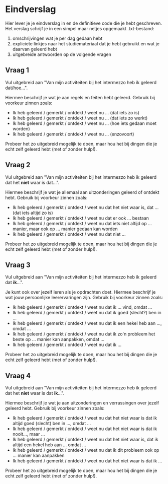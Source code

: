 # Eindverslag

Hier lever je je eindverslag in en de definitieve code die je hebt geschreven. Het verslag schrijf je in een simpel maar netjes opgemaakt .txt-bestand:

1. omschrijvingen wat je per dag gedaan hebt
2. expliciete linkjes naar het studiemateriaal dat je hebt gebruikt en wat je daarvan geleerd hebt
3. uitgebreide antwoorden op de volgende vragen

## Vraag 1

Vul uitgebreid aan "Van mijn activiteiten bij het intermezzo heb ik geleerd dat/hoe...".

Hiermee beschrijf je wat je aan regels en feiten hebt geleerd. Gebruik bij voorkeur zinnen zoals:

- Ik heb geleerd / gemerkt / ontdekt / weet nu ... (dat iets zo is)
- Ik heb geleerd / gemerkt / ontdekt / weet nu ... (dat iets zo werkt)
- Ik heb geleerd / gemerkt / ontdekt / weet nu ... (hoe iets gedaan moet worden)
- Ik heb geleerd / gemerkt / ontdekt / weet nu ... (enzovoort)

Probeer het zo uitgebreid mogelijk te doen, maar hou het bij dingen die je echt zelf geleerd hebt (met of zonder hulp!).

## Vraag 2

Vul uitgebreid aan "Van mijn activiteiten bij het intermezzo heb ik geleerd dat het **niet** waar is dat...".

Hiermee beschrijf je wat je allemaal aan uitzonderingen geleerd of ontdekt hebt. Gebruik bij voorkeur zinnen zoals:

- Ik heb geleerd / gemerkt / ontdekt / weet nu dat het niet waar is, dat ... (dat iets altijd zo is)
- Ik heb geleerd / gemerkt / ontdekt / weet nu dat er ook ... bestaan
- Ik heb geleerd / gemerkt / ontdekt / weet nu dat iets niet altijd op ... manier, maar ook op ... manier gedaan kan worden
- Ik heb geleerd / gemerkt / ontdekt / weet nu dat niet ... 

Probeer het zo uitgebreid mogelijk te doen, maar hou het bij dingen die je echt zelf geleerd hebt (met of zonder hulp!).

## Vraag 3

Vul uitgebreid aan "Van mijn activiteiten bij het intermezzo heb ik geleerd dat **ik**...".

Je kunt ook over jezelf leren als je opdrachten doet. Hiermee beschrijf je wat jouw persoonlijke leerervaringen zijn. Gebruik bij voorkeur zinnen zoals:

- Ik heb geleerd / gemerkt / ontdekt / weet nu dat ik ... vind, omdat ...
- Ik heb geleerd / gemerkt / ontdekt / weet nu dat ik goed (slecht?) ben in ...
- Ik heb geleerd / gemerkt / ontdekt / weet nu dat ik een hekel heb aan ..., omdat ...
- Ik heb geleerd / gemerkt / ontdekt / weet nu dat ik zo'n probleem het beste op ... manier kan aanpakken, omdat ...
- Ik heb geleerd / gemerkt / ontdekt / weet nu dat ik ... 

Probeer het zo uitgebreid mogelijk te doen, maar hou het bij dingen die je echt zelf geleerd hebt (met of zonder hulp!).

## Vraag 4

Vul uitgebreid aan "Van mijn activiteiten bij het intermezzo heb ik geleerd dat het **niet** waar is dat **ik**...".

Hiermee beschrijf je wat je aan uitzonderingen en verrassingen over jezelf geleerd hebt. Gebruik bij voorkeur zinnen zoals:

- Ik heb geleerd / gemerkt / ontdekt / weet nu dat het niet waar is dat ik altijd goed (slecht) ben in ..., omdat ...
- Ik heb geleerd / gemerkt / ontdekt / weet nu dat het niet waar is dat ik nooit..., maar ...
- Ik heb geleerd / gemerkt / ontdekt / weet nu dat het niet waar is, dat ik altijd een hekel heb aan ... omdat ...
- Ik heb geleerd / gemerkt / ontdekt / weet nu dat ik dit probleem ook op ... manier kan aanpakken
- Ik heb geleerd / gemerkt / ontdekt / weet nu dat het niet waar is dat ik ...

Probeer het zo uitgebreid mogelijk te doen, maar hou het bij dingen die je echt zelf geleerd hebt (met of zonder hulp!).

